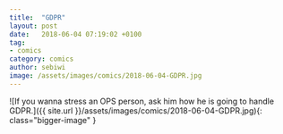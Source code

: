 ```yaml
---
title:  "GDPR"
layout: post
date:   2018-06-04 07:19:02 +0100
tag:
- comics
category: comics
author: sebiwi
image: /assets/images/comics/2018-06-04-GDPR.jpg
---
```


![If you wanna stress an OPS person, ask him how he is going to handle GDPR.]({{ site.url }}/assets/images/comics/2018-06-04-GDPR.jpg){: class="bigger-image" }
